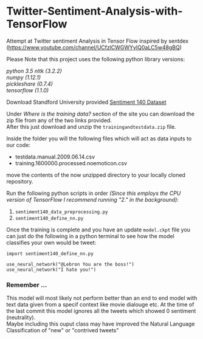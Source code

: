 # Twitter-Sentiment-Analysis-with-TensorFlow
Attempt at Twitter sentiment Analysis in Tensor Flow inspired by sentdex (https://www.youtube.com/channel/UCfzlCWGWYyIQ0aLC5w48gBQ)

Please Note that this project uses the following python library versions:  

*python 3.5*
*nltk (3.2.2)*  
*numpy (1.12.1)*  
*pickleshare (0.7.4)*  
*tensorflow (1.1.0)*  



Download Standford University provided [Sentiment 140 Dataset](http://help.sentiment140.com/for-students/)  

Under _Where is the training data?_ section of the site you can download the zip file from any of the two links provided.  
After this just download and unzip the `trainingandtestdata.zip` file.  

Inside the folder you will the following files which will act as data inputs to our code:  

 - testdata.manual.2009.06.14.csv
 - training.1600000.processed.noemoticon.csv 

move the contents of the now unzipped directory to your locally cloned repository.

Run the following python scripts in order _(Since this employs the CPU version of TensorFlow I recommend running "2." in the background)_:
1. `sentiment140_data_preprocessing.py`
2. `sentiment140_define_nn.py`  


Once the training is complete and you have an update `model.ckpt` file you can just do the following in a python terminal to see how the model classifies your own would be tweet:  
```
import sentiment140_define_nn.py

use_neural_network("@Lebron You are the boss!")
use_neural_network("I hate you!")

```

### Remember ...
This model will most likely not perform better than an end to end model with text data given from a specif context like movie dialouge etc. 
At the time of the last commit this model ignores all the tweets which showed 0 sentiment (neutrality).  
Maybe including this ouput class may have improved the Natural Language Classification of "new" or "contrived tweets"